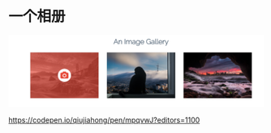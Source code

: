 # 一个相册


![](assets/2018-01-07-21-11-32.png)


https://codepen.io/qiujiahong/pen/mpqvwJ?editors=1100